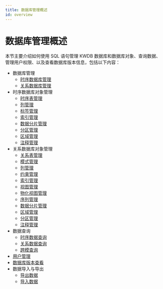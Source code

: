 ```yaml
---
title: 数据库管理概述
id: overview
---
```


# 数据库管理概述

本节主要介绍如何使用 SQL 语句管理 KWDB 数据库和数据库对象、查询数据、管理用户权限、以及查看数据库版本信息，包括以下内容：

- 数据库管理
  - [时序数据库管理](./db-mgmt/db-mgmt-ts.md)
  - [关系数据库管理](./db-mgmt/db-mgmt-relational.md)
- 时序数据库对象管理
  - [时序表管理](./db-object-mgmt/ts-db/table-mgmt-ts.md)
  - [列管理](./db-object-mgmt/ts-db/column-mgmt-ts.md)
  - [标签管理](./db-object-mgmt/ts-db/label-mgmt-ts.md)
  - [索引管理](./db-object-mgmt/ts-db/index-mgmt-ts.md)
  - [数据分片管理](./db-object-mgmt/ts-db/range-mgmt-ts.md)
  - [分区管理](./db-object-mgmt/ts-db/partition-mgmt-ts.md)
  - [区域管理](./db-object-mgmt/ts-db/zone-mgmt-ts.md)
  - [注释管理](./db-object-mgmt/ts-db/comment-mgmt-ts.md)
- 关系数据库对象管理
  - [关系表管理](./db-object-mgmt/relational-db/table-mgmt-relational.md)
  - [模式管理](./db-object-mgmt/relational-db/schema-mgmt-relational.md)
  - [列管理](./db-object-mgmt/relational-db/column-mgmt-relational.md)
  - [约束管理](./db-object-mgmt/relational-db/constraint-mgmt-relational.md)
  - [索引管理](./db-object-mgmt/relational-db/index-mgmt-relational.md)
  - [视图管理](./db-object-mgmt/relational-db/view-mgmt-relational.md)
  - [物化视图管理](./db-object-mgmt/relational-db/materialized-view-mgmt-relational.md)
  - [序列管理](./db-object-mgmt/relational-db/sequence-mgmt-relational.md)
  - [数据分片管理](./db-object-mgmt/relational-db/range-mgmt-relational.md)
  - [区域管理](./db-object-mgmt/relational-db/zone-mgmt-relational.md)
  - [分区管理](./db-object-mgmt/relational-db/partition-mgmt-relational.md)  
  - [注释管理](./db-object-mgmt/relational-db/comment-mgmt-relational.md)
- 数据查询
  - [时序数据查询](./data-query/ts-data-query.md)
  - [关系数据查询](./data-query/relational-data-query.md)
  - [跨模查询](./data-query/data-query.md)
- [用户管理](./user-mgmt.md)
- [数据库版本查看](./check-db-version.md)
- 数据导入与导出
  - [导出数据](./import-export-data/export-data.md)
  - [导入数据](./import-export-data/import-data.md)
